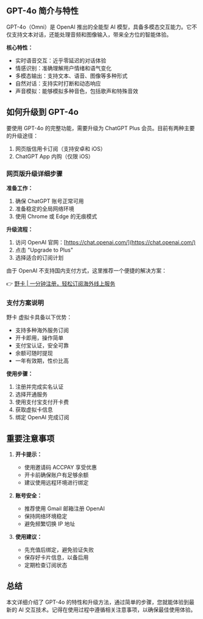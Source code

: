 ## GPT-4o 简介与特性

GPT-4o（Omni）是 OpenAI 推出的全能型 AI 模型，具备多模态交互能力。它不仅支持文本对话，还能处理音频和图像输入，带来全方位的智能体验。

**核心特性：**

- 实时语音交互：近乎零延迟的对话体验
- 情感识别：准确理解用户情绪和语气变化
- 多模态输出：支持文本、语音、图像等多种形式
- 自然对话：支持实时打断和动态响应
- 声音模拟：能够模拟多种音色，包括歌声和特殊音效

## 如何升级到 GPT-4o

要使用 GPT-4o 的完整功能，需要升级为 ChatGPT Plus 会员。目前有两种主要的升级途径：

1. 网页版信用卡订阅（支持安卓和 iOS）
2. ChatGPT App 内购（仅限 iOS）

### 网页版升级详细步骤

**准备工作：**

1. 确保 ChatGPT 账号正常可用
2. 准备稳定的全局网络环境
3. 使用 Chrome 或 Edge 的无痕模式

**升级流程：**

1. 访问 OpenAI 官网：[https://chat.openai.com/](https://chat.openai.com/)
2. 点击 "Upgrade to Plus"
3. 选择适合的订阅计划

由于 OpenAI 不支持国内支付方式，这里推荐一个便捷的解决方案：

👉 [野卡 | 一分钟注册，轻松订阅海外线上服务](https://bit.ly/bewildcard)

### 支付方案说明

野卡 虚拟卡具备以下优势：

- 支持多种海外服务订阅
- 开卡即用，操作简单
- 支付宝认证，安全可靠
- 余额可随时提现
- 一年有效期，性价比高

**使用步骤：**

1. 注册并完成实名认证
2. 选择开通服务
3. 使用支付宝支付开卡费
4. 获取虚拟卡信息
5. 绑定 OpenAI 完成订阅

## 重要注意事项

1. **开卡提示：**
   - 使用邀请码 ACCPAY 享受优惠
   - 开卡前确保账户有足够余额
   - 建议使用远程环境进行绑定

2. **账号安全：**
   - 推荐使用 Gmail 邮箱注册 OpenAI
   - 保持网络环境稳定
   - 避免频繁切换 IP 地址

3. **使用建议：**
   - 先充值后绑定，避免验证失败
   - 保存好卡片信息，以备后用
   - 定期检查订阅状态

## 总结

本文详细介绍了 GPT-4o 的特性和升级方法，通过简单的步骤，您就能体验到最新的 AI 交互技术。记得在使用过程中遵循相关注意事项，以确保最佳使用体验。